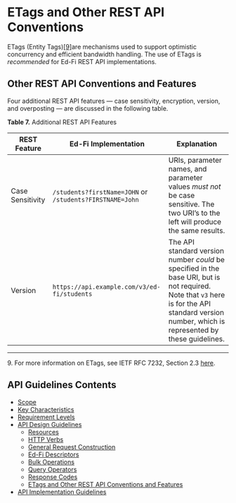 # ETags and Other REST API Conventions

ETags (Entity Tags)[\[9\]](#f9)are mechanisms used to support optimistic
concurrency and efficient bandwidth handling. The use of ETags is _recommended_
for Ed-Fi REST API implementations.

## Other REST API Conventions and Features

Four additional REST API features — case sensitivity, encryption, version, and overposting —
are discussed in the following table.

**Table 7.** Additional REST API Features

| REST Feature     | Ed-Fi Implementation                                                                       | Explanation                                                                                                                        |
| ---------------- | ------------------------------------------------------------------------------------------ | ---------------------------------------------------------------------------------------------------------------------------------- |
| Case Sensitivity | `/students?firstName=JOHN` or <br /> `/students?FIRSTNAME=John`                                        | URIs, parameter names, and parameter values _must not_ be case sensitive. The two URI’s to the left will produce the same results. |
| Version          | `https://api.example.com/v3/ed-fi/students` | The API standard version number _could_ be specified in the base URI, but is not required.  Note that `v3` here is for the API standard version number, which is represented by these guidelines.                                                               |                                                              |
-----

<a name="f9"></a>9. For more information on ETags, see IETF RFC 7232, Section
2.3 [here](https://tools.ietf.org/html/rfc7232#section-2.3).
 
## API Guidelines Contents

* [Scope](../SCOPE.md)
* [Key Characteristics](../KEY-CHARACTERISTICS.md)
* [Requirement Levels](../REQUIREMENT-LEVELS.md)
* [API Design Guidelines](../API-DESIGN-GUIDELINES/README.md)
  * [Resources](RESOURCES.md)
  * [HTTP Verbs](HTTP-VERBS.md)
  * [General Request Construction](GENERAL-REQUEST-CONSTRUCTION.md)
  * [Ed-Fi Descriptors](ED-FI-DESCRIPTORS.md)
  * [Bulk Operations](BULK-OPERATIONS.md)
  * [Query Operators](QUERY-OPERATORS.md)
  * [Response Codes](RESPONSE-CODES.md)
  * [ETags and Other REST API Conventions and
  Features](ETAGS-OTHER-CONVENTIONS.md)
* [API Implementation Guidelines](../API-IMPLEMENTATION-GUIDELINES/README.md)
